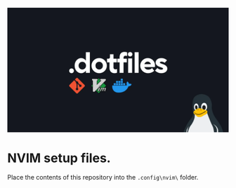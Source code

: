 ![Banner](docs/banner.webp)

# NVIM setup files.

Place the contents of this repository into the ``` .config\nvim\ ``` folder.
